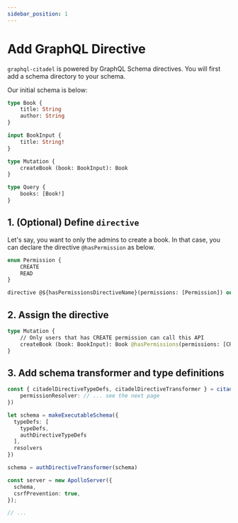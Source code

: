 ```yaml
---
sidebar_position: 1
---
```


# Add GraphQL Directive

`graphql-citadel` is powered by GraphQL Schema directives. You will first add a schema directory to your schema.

Our initial schema is below:

```graphql
type Book {
    title: String
    author: String
}

input BookInput {
    title: String!
}

type Mutation {
    createBook (book: BookInput): Book
}

type Query {
    books: [Book!]
}
```

## 1. (Optional) Define `directive`

Let's say, you want to only the admins to create a book. In that case, you can declare the directive `@hasPermission` as below.

```graphql
enum Permission {
    CREATE
    READ
}

directive @${hasPermissionsDirectiveName}(permissions: [Permission]) on FIELD_DEFINITION
```

## 2. Assign the directive

```graphql
type Mutation {
    // Only users that has CREATE permission can call this API
    createBook (book: BookInput): Book @hasPermissions(permissions: [CREATE])
}
```

## 3. Add schema transformer and type definitions

```typescript
const { citadelDirectiveTypeDefs, citadelDirectiveTransformer } = citadelDirective({
    permissionResolver: // ... see the next page
})

let schema = makeExecutableSchema({
  typeDefs: [
    typeDefs,
    authDirectiveTypeDefs
  ],
  resolvers
})

schema = authDirectiveTransformer(schema)

const server = new ApolloServer({
  schema,
  csrfPrevention: true,
});

// ...
```
